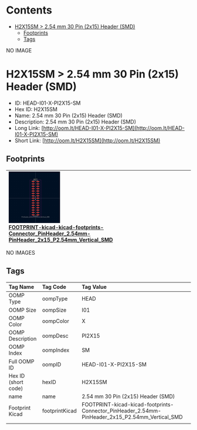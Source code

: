 



Contents
========

* [H2X15SM > 2.54 mm 30 Pin (2x15) Header (SMD)](#h2x15sm--254-mm-30-pin-2x15-header-smd)
	* [Footprints](#footprints)
	* [Tags](#tags)
  
NO IMAGE  
# H2X15SM > 2.54 mm 30 Pin (2x15) Header (SMD)

- ID: HEAD-I01-X-PI2X15-SM
- Hex ID: H2X15SM
- Name: 2.54 mm 30 Pin (2x15) Header (SMD)
- Description: 2.54 mm 30 Pin (2x15) Header (SMD)
- Long Link: [http://oom.lt/HEAD-I01-X-PI2X15-SM](http://oom.lt/HEAD-I01-X-PI2X15-SM)
- Short Link: [http://oom.lt/H2X15SM](http://oom.lt/H2X15SM)

## Footprints
  

|[![](https://raw.githubusercontent.com/oomlout/oomlout_OOMP_eda_V2/main/FOOTPRINT/kicad/kicad-footprints/Connector_PinHeader_2.54mm/PinHeader_2x15_P2.54mm_Vertical_SMD/image_140.png)<br>FOOTPRINT-kicad-kicad-footprints-Connector_PinHeader_2.54mm-PinHeader_2x15_P2.54mm_Vertical_SMD](https://github.com/oomlout/oomlout_OOMP_eda_V2/tree/main/FOOTPRINT/kicad/kicad-footprints/Connector_PinHeader_2.54mm/PinHeader_2x15_P2.54mm_Vertical_SMD/)|||
| :--- | :--- | :--- |
  
NO IMAGES  
## Tags
  

|Tag Name|Tag Code|Tag Value|
| :--- | :--- | :--- |
|OOMP Type|oompType|HEAD|
|OOMP Size|oompSize|I01|
|OOMP Color|oompColor|X|
|OOMP Description|oompDesc|PI2X15|
|OOMP Index|oompIndex|SM|
|Full OOMP ID|oompID|HEAD-I01-X-PI2X15-SM|
|Hex ID (short code)|hexID|H2X15SM|
|name|name|2.54 mm 30 Pin (2x15) Header (SMD)|
|Footprint Kicad|footprintKicad|FOOTPRINT-kicad-kicad-footprints-Connector_PinHeader_2.54mm-PinHeader_2x15_P2.54mm_Vertical_SMD|
||||
